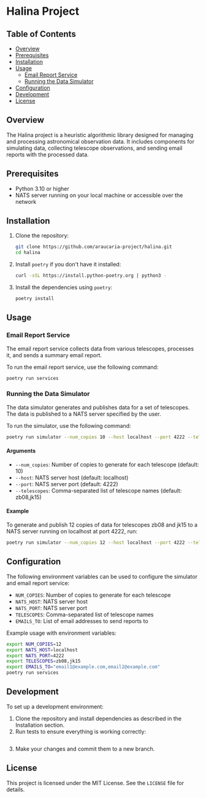 # Halina Project

## Table of Contents

- [Overview](#overview)
- [Prerequisites](#prerequisites)
- [Installation](#installation)
- [Usage](#usage)
  - [Email Report Service](#email-report-service)
  - [Running the Data Simulator](#running-the-data-simulator)
- [Configuration](#configuration)
- [Development](#development)
- [License](#license)

## Overview

The Halina project is a heuristic algorithmic library designed for managing and processing astronomical observation data. It includes components for simulating data, collecting telescope observations, and sending email reports with the processed data.

## Prerequisites

- Python 3.10 or higher
- NATS server running on your local machine or accessible over the network

## Installation

1. Clone the repository:
    ```bash
    git clone https://github.com/araucaria-project/halina.git
    cd halina
    ```

2. Install `poetry` if you don't have it installed:
    ```bash
    curl -sSL https://install.python-poetry.org | python3 -
    ```

3. Install the dependencies using `poetry`:
    ```bash
    poetry install
    ```

## Usage

### Email Report Service

The email report service collects data from various telescopes, processes it, and sends a summary email report.

To run the email report service, use the following command:

```bash
poetry run services
```

### Running the Data Simulator

The data simulator generates and publishes data for a set of telescopes. The data is published to a NATS server specified by the user.

To run the simulator, use the following command:

```bash
poetry run simulator --num_copies 10 --host localhost --port 4222 --telescopes zb08,jk15
```

#### Arguments

- `--num_copies`: Number of copies to generate for each telescope (default: 10)
- `--host`: NATS server host (default: localhost)
- `--port`: NATS server port (default: 4222)
- `--telescopes`: Comma-separated list of telescope names (default: zb08,jk15)

#### Example

To generate and publish 12 copies of data for telescopes zb08 and jk15 to a NATS server running on localhost at port 4222, run:

```bash 
poetry run simulator --num_copies 12 --host localhost --port 4222 --telescopes zb08,jk15
```

## Configuration

The following environment variables can be used to configure the simulator and email report service:

- `NUM_COPIES`: Number of copies to generate for each telescope
- `NATS_HOST`: NATS server host
- `NATS_PORT`: NATS server port
- `TELESCOPES`: Comma-separated list of telescope names
- `EMAILS_TO`: List of email addresses to send reports to

Example usage with environment variables:

```bash 
export NUM_COPIES=12
export NATS_HOST=localhost
export NATS_PORT=4222
export TELESCOPES=zb08,jk15
export EMAILS_TO="email1@example.com,email2@example.com"
poetry run services
```

## Development

To set up a development environment:

1. Clone the repository and install dependencies as described in the Installation section.
2. Run tests to ensure everything is working correctly:
    ```bash
    
    ```
3. Make your changes and commit them to a new branch.

## License

This project is licensed under the MIT License. See the `LICENSE` file for details.
